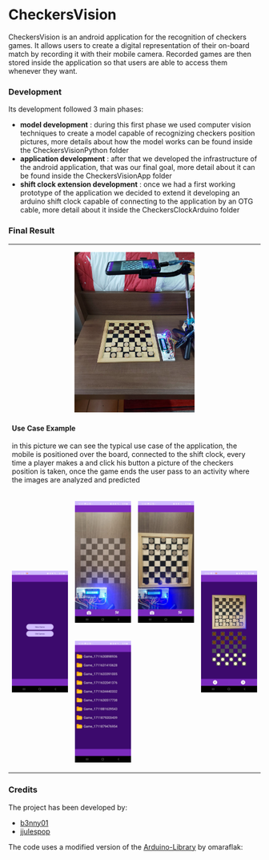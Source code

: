 # CheckersVision

CheckersVision is an android application for the recognition of checkers games.
It allows users to create a digital representation of their on-board match by recording it with their mobile camera.
Recorded games are then stored inside the application so that users are able to access them whenever they want.

### Development

Its development followed 3 main phases:

* **model development** : during this first phase we used computer vision techniques to create a model capable of recognizing checkers position pictures, more details about how the model works can be found inside the CheckersVisionPython folder
* **application development** : after that we developed the infrastructure of the android application, that was our final goal, more detail about it can be found inside the CheckersVisionApp folder
* **shift clock extension development** : once we had a first working prototype of the application we decided to extend it developing an arduino shift clock capable of connecting to the application by an OTG cable, more detail about it inside the CheckersClockArduino folder

### Final Result

<table border="0px">

  <tr>
    <td colspan="4" >
      <p align="center">
      <img src="resources/external_view.jpeg" width="240px" height="auto">
      <h4>Use Case Example</h4>
      <p>in this picture we can see the typical use case of the application, the mobile is positioned over the board, connected to the shift clock, every time a player makes a and click his button  a picture of the checkers position is taken, once the game ends the user pass to an activity where the images are analyzed and predicted </p>
      </p>
    </td>

  </tr>
  <tr rowspan="0"></tr>
  <tr>
    <td rowspan="3"><p align="center"><img src="resources/main_activity_screen.jpeg" width="150px" height="auto"></p></td>
    <td><p align="center"><img src="resources/new_game_activity_screen_0.jpeg" width="150px" height="auto"></p></td>
    <td><p align="center"><img src="resources/new_game_activity_screen_1.jpeg" width="150px" height="auto"></p></td>
    <td rowspan="3"><p align="center"><img src="resources/prediction_activity_screen.jpeg" width="150px" height="auto"></p></td>
  </tr>
  <tr rowspan="0"></tr>
  <tr>
    <td><p align="center"><img src="resources/old_games_activity_screen.jpeg" width="150px" height="auto"></p></td>
    <td></td>
  </tr>

<table>

### Credits

The project has been developed by:
* [b3nny01](https://github.com/b3nny01/)
* [jjulespop](https://github.com/jjulespop/)

The code uses a modified version of the [Arduino-Library](https://github.com/omaraflak/Arduino-Library) by omaraflak:

